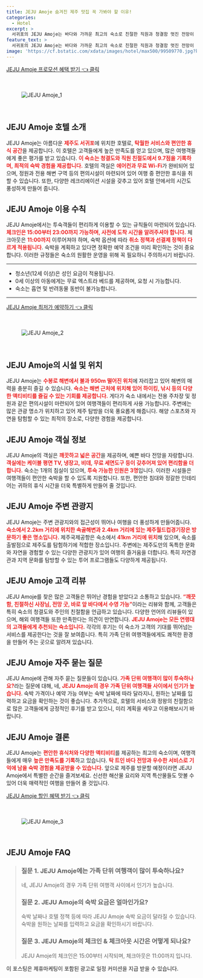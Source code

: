```yaml
---
title: JEJU Amoje 숨겨진 제주 맛집 꼭 가봐야 할 이유!
categories:
  - Hotel
excerpt: >
  서귀포의 JEJU Amoje는 바다와 가까운 최고의 숙소로 친절한 직원과 청결함 멋진 전망이 돋보입니다. 검증된 9.4점의 리뷰 점수와 함께 하이킹 낚시 등 다양한 액티비티를 즐기며 잊지 못할 휴가를 만끽하세요!
feature_text: >
  서귀포의 JEJU Amoje는 바다와 가까운 최고의 숙소로 친절한 직원과 청결함 멋진 전망이 돋보입니다. 검증된 9.4점의 리뷰 점수와 함께 하이킹 낚시 등 다양한 액티비티를 즐기며 잊지 못할 휴가를 만끽하세요!
image: 'https://cf.bstatic.com/xdata/images/hotel/max500/99509770.jpg?k=f6f3c635f36f6feb9baab547f7925572c8845b31044fc92c035ed856c607b5e4&o=&hp=1'
---
```


<p><a class="modoo-button" href="https://tinyurl.com/2c7wka4v" rel="nofollow noopener">JEJU Amoje 프로모션 혜택 받기 👈 클릭</a></p><br/>
<figure class="image"><img alt="JEJU Amoje_1" src="https://cf.bstatic.com/xdata/images/hotel/max1024x768/99764940.jpg?k=2a82a01b1f1db35ac79bc1816a7e4478476bacd2a948e4eff1c11eb5478d904d&amp;o=&amp;hp=1"/></figure><br/>

<h2 id="JEJU_Amoje_호텔_소개">JEJU Amoje 호텔 소개</h2>
<p>JEJU Amoje는 아름다운 <b><span style="color: #ee2323;">제주도 서귀포</span></b>에 위치한 호텔로, <b><span style="color: #ee2323;">탁월한 서비스와 편안한 휴식 공간</span></b>을 제공합니다. 이 호텔은 고객들에게 높은 만족도를 얻고 있으며, 많은 여행객들에게 좋은 평가를 받고 있습니다. <b><span style="color: #ee2323;">이 숙소는 청결도와 직원 친절도에서 9.7점을 기록하며, 최적의 숙박 경험을 제공합니다.</span></b> 호텔의 객실은 <b><span style="color: #ee2323;">에어컨과 무료 Wi-Fi</span></b>가 완비되어 있으며, 정원과 전용 해변 구역 등의 편의시설이 마련되어 있어 여행 중 편안한 휴식을 취할 수 있습니다. 또한, 다양한 레크리에이션 시설을 갖추고 있어 호텔 안에서의 시간도 풍성하게 만들어 줍니다.</p>
<h2 id="JEJU_Amoje_이용_수칙">JEJU Amoje 이용 수칙</h2>
<p>JEJU Amoje에서는 투숙객들이 편리하게 이용할 수 있는 규칙들이 마련되어 있습니다. <b><span style="color: #ee2323;">체크인은 15:00부터 23:00까지 가능하며, 사전에 도착 시간을 알려주셔야 합니다.</span></b> 체크아웃은 <b><span style="color: #ee2323;">11:00까지</span></b> 이루어져야 하며, 숙박 옵션에 따라 <b><span style="color: #ee2323;">취소 정책과 선결제 정책이 다르게 적용됩니다</span></b>. 숙박을 계획하고 있다면 정확한 예약 조건을 미리 확인하는 것이 중요합니다. 이러한 규정들은 숙소의 원활한 운영을 위해 꼭 필요하니 주의하시기 바랍니다.</p>
<hr/>
<ul>
<li>청소년(12세 이상)은 성인 요금이 적용됩니다.</li>
<li>0세 이상의 아동에게는 무료 엑스트라 베드를 제공하며, 요청 시 가능합니다.</li>
<li>숙소는 흡연 및 반려동물 동반이 불가능합니다.</li>
</ul>
<hr/>
<p><a class="modoo-button" href="https://tinyurl.com/2c7wka4v" rel="nofollow noopener">JEJU Amoje 최저가 예약하기 👈 클릭</a></p><br/>
<figure class="image"><img alt="JEJU Amoje_2" src="https://cf.bstatic.com/xdata/images/hotel/max500/99509770.jpg?k=f6f3c635f36f6feb9baab547f7925572c8845b31044fc92c035ed856c607b5e4&amp;o=&amp;hp=1"/></figure><br/>
<h2 id="JEJU_Amoje_시설_및_위치">JEJU Amoje의 시설 및 위치</h2>
<p>JEJU Amoje는 <b><span style="color: #ee2323;">수봉로 해변에서 불과 950m 떨어진 위치</span></b>에 자리잡고 있어 해변의 매력을 충분히 즐길 수 있습니다. <b><span style="color: #ee2323;">숙소는 해변 근처에 위치해 있어 하이킹, 낚시 등의 다양한 액티비티를 즐길 수 있는 기회를 제공합니다.</span></b> 게다가 숙소 내에서는 전용 주차장 및 정원과 같은 편의시설이 마련되어 있어 여행객들이 편리하게 사용 가능합니다. 주변에는 많은 관광 명소가 위치하고 있어 제주 탐방을 더욱 풍요롭게 해줍니다. 해양 스포츠와 자연을 탐험할 수 있는 최적의 장소로, 다양한 경험을 제공합니다.</p>
<h2 id="JEJU_Amoje_객실_정보">JEJU Amoje 객실 정보</h2>
<p>JEJU Amoje의 객실은 <b><span style="color: #ee2323;">깨끗하고 넓은 공간</span></b>을 제공하며, 예쁜 바다 전망을 자랑합니다. <b><span style="color: #ee2323;">객실에는 케이블 평면 TV, 냉장고, 비데, 무료 세면도구 등이 갖추어져 있어 편리함을 더합니다.</span></b> 숙소는 1개의 침실이 있으며, <b><span style="color: #ee2323;">투숙 가능한 인원은 3명</span></b>입니다. 이러한 시설들은 여행객들이 편안한 숙박을 할 수 있도록 지원합니다. 또한, 편안한 침대와 정갈한 인테리어는 귀하의 휴식 시간을 더욱 특별하게 만들어 줄 것입니다.</p>
<h2 id="JEJU_Amoje_주변_관광지">JEJU Amoje 주변 관광지</h2>
<p>JEJU Amoje는 주변 관광지와의 접근성이 뛰어나 여행을 더 풍성하게 만들어줍니다. <b><span style="color: #ee2323;">숙소에서 2.2km 거리에 위치한 속골해변과 2.4km 거리에 있는 제주월드컵경기장은 방문하기 좋은 명소입니다.</span></b> 제주국제공항은 숙소에서 <b><span style="color: #ee2323;">41km 거리에 위치</span></b>해 있으며, 숙소를 출발점으로 제주도를 탐험하기에 적합한 장소입니다. 주변에는 제주도만의 독특한 문화와 자연을 경험할 수 있는 다양한 관광지가 있어 여행의 즐거움을 더합니다. 특히 자연경관과 지역 문화를 탐방할 수 있는 투어 프로그램들도 다양하게 제공됩니다.</p>
<h2 id="JEJU_Amoje_고객_리뷰">JEJU Amoje 고객 리뷰</h2>
<p>JEJU Amoje를 찾은 많은 고객들은 뛰어난 경험을 받았다고 소통하고 있습니다. <b><span style="color: #ee2323;">“깨끗함, 친절하신 사장님, 전망 굿, 바로 앞 바다에서 수영 가능”</span></b>이라는 리뷰와 함께, 고객들은 특히 숙소의 청결도와 주인의 친절함을 언급하고 있습니다. 다양한 언어의 리뷰들이 있으며, 해외 여행객들 또한 만족한다는 의견이 만연합니다. <b><span style="color: #ee2323;">JEJU Amoje는 모든 연령대의 고객들에게 추천되는 숙소입니다.</span></b> 각각의 후기는 이 숙소가 고객의 기대를 뛰어넘는 서비스를 제공한다는 것을 잘 보여줍니다. 특히 가족 단위 여행객들에게도 쾌적한 환경을 만들어 주는 곳으로 알려져 있습니다.</p>
<h2 id="JEJU_Amoje_자주_묻는_질문">JEJU Amoje 자주 묻는 질문</h2>
<p>JEJU Amoje에 관해 자주 묻는 질문들이 있습니다. <b><span style="color: #ee2323;">가족 단위 여행객이 많이 투숙하나요?</span></b>라는 질문에 대해, 네, <b><span style="color: #ee2323;">JEJU Amoje의 경우 가족 단위 여행객들 사이에서 인기가 높습니다</span></b>. 숙박 가격이나 예약 가능 여부는 숙박 날짜에 따라 달라지니, 원하는 날짜를 입력하고 요금을 확인하는 것이 좋습니다. 추가적으로, 호텔의 서비스와 정왕의 친절함으로 많은 고객들에게 긍정적인 후기를 받고 있으니, 미리 계획을 세우고 이용해보시기 바랍니다.</p>
<h2 id="JEJU_Amoje_결론">JEJU Amoje 결론</h2>
<p>JEJU Amoje는 <b><span style="color: #ee2323;">편안한 휴식처와 다양한 액티비티</span></b>를 제공하는 최고의 숙소이며, 여행객들에게 매우 <b><span style="color: #ee2323;">높은 만족도를 기록</span></b>하고 있습니다. <b><span style="color: #ee2323;">탁 트인 바다 전망과 우수한 서비스로 기억에 남을 숙박 경험을 제공받을 수 있습니다.</span></b> 앞으로 제주를 방문할 예정이라면 JEJU Amoje에서 특별한 순간을 즐겨보세요. 신선한 해산물 요리와 지역 특산물들도 맛볼 수 있어 더욱 매력적인 여행을 만들어 줄 것입니다.</p>

<p><a class="modoo-button" href="https://tinyurl.com/2c7wka4v" rel="nofollow noopener">JEJU Amoje 할인 혜택 받기 👈 클릭</a></p><br>

<figure class="image"><img src="https://cf.bstatic.com/xdata/images/hotel/max500/513908515.jpg?k=6376f4aa30a665755986447523189622f3224883629b556f22111f9bf626bc33&o=&hp=1" alt="JEJU Amoje_3"></figure><br>
<h2 id="JEJU Amoje_FAQ">JEJU Amoje FAQ</h2>
<div itemscope="" itemtype="https://schema.org/FAQPage"> 
<blockquote> 
<div itemscope="" itemprop="mainEntity" itemtype="https://schema.org/Question"> 
<h3 id="질문_1" itemprop="name">질문 1. JEJU Amoje에는 가족 단위 여행객이 많이 투숙하나요?</h3> 
<div itemscope="" itemprop="acceptedAnswer" itemtype="https://schema.org/Answer"> 
<span itemprop="text"> 
<p>네, JEJU Amoje의 경우 가족 단위 여행객 사이에서 인기가 높습니다.</p> 
</span> 
</div> 
</div> 

<div itemscope="" itemprop="mainEntity" itemtype="https://schema.org/Question"> 
<h3 id="질문_2" itemprop="name">질문 2. JEJU Amoje의 숙박 요금은 얼마인가요?</h3> 
<div itemscope="" itemprop="acceptedAnswer" itemtype="https://schema.org/Answer"> 
<span itemprop="text"> 
<p>숙박 날짜나 호텔 정책 등에 따라 JEJU Amoje 숙박 요금이 달라질 수 있습니다. 숙박을 원하는 날짜를 입력하고 요금을 확인하시기 바랍니다.</p> 
</span> 
</div> 
</div> 

<div itemscope="" itemprop="mainEntity" itemtype="https://schema.org/Question"> 
<h3 id="질문_3" itemprop="name">질문 3. JEJU Amoje의 체크인 & 체크아웃 시간은 어떻게 되나요?</h3> 
<div itemscope="" itemprop="acceptedAnswer" itemtype="https://schema.org/Answer"> 
<span itemprop="text"> 
<p>JEJU Amoje의 체크인은 15:00부터 시작되며, 체크아웃은 11:00까지 입니다.</p> 
</span> 
</div> 
</div> 
</blockquote> 
</div><p>이 포스팅은 제휴마케팅이 포함된 광고로 일정 커미션을 지급 받을 수 있습니다.</p>

